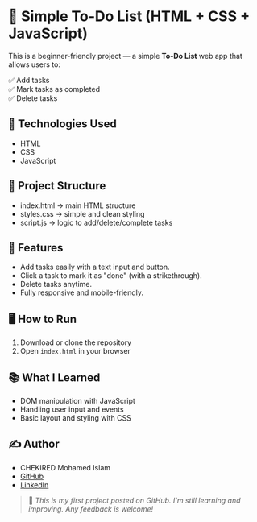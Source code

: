 # 📝 Simple To-Do List (HTML + CSS + JavaScript)

This is a beginner-friendly project — a simple **To-Do List** web app that allows users to:

✅ Add tasks  
✅ Mark tasks as completed  
✅ Delete tasks  

## 🔧 Technologies Used
- HTML
- CSS
- JavaScript
  
## 📁 Project Structure
- index.html → main HTML structure
- styles.css → simple and clean styling
- script.js → logic to add/delete/complete tasks

## 🎯 Features
- Add tasks easily with a text input and button.
- Click a task to mark it as "done" (with a strikethrough).
- Delete tasks anytime.
- Fully responsive and mobile-friendly.

## 🖥️ How to Run
1. Download or clone the repository
2. Open `index.html` in your browser

## 📚 What I Learned
- DOM manipulation with JavaScript
- Handling user input and events
- Basic layout and styling with CSS

## ✍️ Author
- CHEKIRED Mohamed Islam
- [GitHub](https://github.com/snxden)
- [LinkedIn](https://www.linkedin.com/in/chekired-mohamed-islam-a2b549255/)

> 🔰 *This is my first project posted on GitHub. I'm still learning and improving. Any feedback is welcome!*
